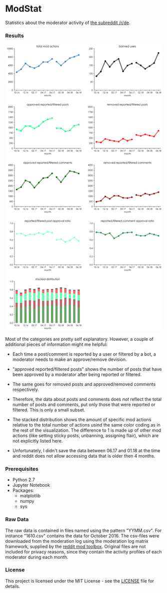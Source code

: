 # ModStat

Statistics about the moderator activity of [the subreddit /r/de](https://www.reddit.com/r/de/).

### Results

![alt text](modStat_lines.png "modstat summary")

Most of the categories are pretty self explanatory. However, a couple of additional pieces
of information might me helpful:

* Each time a post/comment is reported by a user or filtered by a bot, a moderator needs to make an approve/remove devision.

* "approved reported/filtered posts" shows the number of posts that have been approved by a moderator after being reported or filtered.

* The same goes for removed posts and approved/removed comments respectively.

* Therefore, the data about posts and comments does *not* reflect the total number of posts and comments, put only those that were reported or filtered. This is only a small subset.

* The stacked distribution shows the amount of specific mod actions relative to the total number of actions usind the same color coding as in the rest of the visualization. The difference to 1 is made up of other mod actions (like setting sticky posts, unbanning, assigning flair), which are not explicitly listed here.

* Unfortunately, I didn't save the data between 06.17 and 01.18 at the time and reddit does not allow accessing data that is older then 4 months. 

### Prerequisites

* Python 2.7
* Jupyter Notebook
* Packages:
    * matplotlib
    * numpy
    * sys

### Raw Data

The raw data is contained in files named using the pattern "YYMM.csv". For instance "1610.csv" contains the data for October 2016. 
The csv-files were downloaded from the moderation log using the moderation log matrix framework, supplied by the [reddit mod toolbox](https://www.reddit.com/r/toolbox/).
Original files are not included for privacy reasons, since they contain the activity profiles of each moderator during each month.

### License

This project is licensed under the MIT License - see the [LICENSE](LICENSE) file for details.